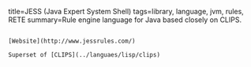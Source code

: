 title=JESS (Java Expert System Shell)
tags=library, language, jvm, rules, RETE
summary=Rule engine language for Java based closely on CLIPS.
~~~~~~

[Website](http://www.jessrules.com/)

Superset of [CLIPS](../languaes/lisp/clips)

